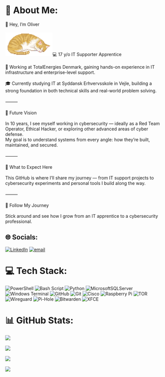# 💫 About Me:   
👋 Hey, I’m Oliver<br><br><img src="assets/sleeping-cat.gif" width="150" alt="Sleeping ASCII Cat">💻 17 y/o IT Supporter Apprentice<br><br>🏢 Working at TotalEnergies Denmark, gaining hands-on experience in IT infrastructure and enterprise-level support.<br><br>🎓 Currently studying IT at Syddansk Erhvervsskole in Vejle, building a strong foundation in both technical skills and real-world problem solving.<br><br>⸻<br><br>🔐 Future Vision<br><br>In 10 years, I see myself working in cybersecurity — ideally as a Red Team Operator, Ethical Hacker, or exploring other advanced areas of cyber defense.<br>My goal is to understand systems from every angle: how they’re built, maintained, and secured.<br><br>⸻<br><br>🧠 What to Expect Here<br><br>This GitHub is where I’ll share my journey — from IT support projects to cybersecurity experiments and personal tools I build along the way.<br><br>⸻<br><br>🚀 Follow My Journey<br><br>Stick around and see how I grow from an IT apprentice to a cybersecurity professional.  
  
  
## 🌐 Socials:  
[![LinkedIn](https://img.shields.io/badge/LinkedIn-%230077B5.svg?logo=linkedin&logoColor=white)](https://linkedin.com/in/oliver-larsen-b863b1275) [![email](https://img.shields.io/badge/Email-D14836?logo=gmail&logoColor=white)](mailto:Oliveryl@outlook.dk)   
  
# 💻 Tech Stack:  
![PowerShell](https://img.shields.io/badge/PowerShell-%235391FE.svg?style=for-the-badge&logo=powershell&logoColor=white) ![Bash Script](https://img.shields.io/badge/bash_script-%23121011.svg?style=for-the-badge&logo=gnu-bash&logoColor=white) ![Python](https://img.shields.io/badge/python-3670A0?style=for-the-badge&logo=python&logoColor=ffdd54) ![MicrosoftSQLServer](https://img.shields.io/badge/Microsoft%20SQL%20Server-CC2927?style=for-the-badge&logo=microsoft%20sql%20server&logoColor=white) ![Windows Terminal](https://img.shields.io/badge/Windows%20Terminal-%234D4D4D.svg?style=for-the-badge&logo=windows-terminal&logoColor=white) ![GitHub](https://img.shields.io/badge/github-%23121011.svg?style=for-the-badge&logo=github&logoColor=white) ![Git](https://img.shields.io/badge/git-%23F05033.svg?style=for-the-badge&logo=git&logoColor=white) ![Cisco](https://img.shields.io/badge/cisco-%23049fd9.svg?style=for-the-badge&logo=cisco&logoColor=black) ![Raspberry Pi](https://img.shields.io/badge/-Raspberry_Pi-C51A4A?style=for-the-badge&logo=Raspberry-Pi) ![TOR](https://img.shields.io/badge/tor-%237E4798.svg?style=for-the-badge&logo=tor-project&logoColor=white) ![Wireguard](https://img.shields.io/badge/wireguard-%2388171A.svg?style=for-the-badge&logo=wireguard&logoColor=white) ![Pi-Hole](https://img.shields.io/badge/pihole-%2396060C.svg?style=for-the-badge&logo=pi-hole&logoColor=white) ![Bitwarden](https://img.shields.io/badge/bitwarden-%23175DDC.svg?style=for-the-badge&logo=bitwarden&logoColor=white) ![XFCE](https://img.shields.io/badge/XFCE-%232284F2.svg?style=for-the-badge&logo=xfce&logoColor=white)  
# 📊 GitHub Stats:  
![](https://github-readme-stats.vercel.app/api?username=Olliyoung&theme=blueberry&hide_border=true&include_all_commits=true&count_private=true)

![](https://nirzak-streak-stats.vercel.app/?user=Olliyoung&theme=blueberry&hide_border=true)

![](https://github-readme-stats.vercel.app/api/top-langs/?username=Olliyoung&theme=blueberry&hide_border=true&layout=compact)

![](https://komarev.com/ghpvc/?username=Olliyoung&color=blueviolet)

  
<!-- Proudly created with GPRM ( https://gprm.itsvg.in ) -->  
